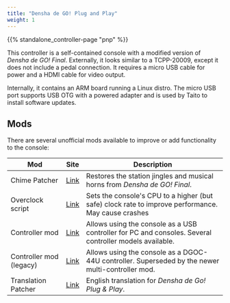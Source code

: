 ```yaml
---
title: "Densha de GO! Plug and Play"
weight: 1
---
```


{{% standalone_controller-page "pnp" %}}

This controller is a self-contained console with a modified version of *Densha de GO! Final*. Externally, it looks similar to a TCPP-20009, except it does not include a pedal connection. It requires a micro USB cable for power and a HDMI cable for video output.

Internally, it contains an ARM board running a Linux distro. The micro USB port supports USB OTG with a powered adapter and is used by Taito to install software updates.

## Mods

There are several unofficial mods available to improve or add functionality to the console:

| **Mod**                     | **Site**                                                               | **Description**                                                                                        |
|-----------------------------|------------------------------------------------------------------------|--------------------------------------------------------------------------------------------------------|
| Chime Patcher               | [Link](https://github.com/GMMan/dengo-plug-and-play-chimes-patch)      | Restores the station jingles and musical horns from *Densha de GO! Final*.                             |
| Overclock script            | [Link](https://gist.github.com/GMMan/5b5daa43d7922d1e32a1b79cf344ad01) | Sets the console's CPU to a higher (but safe) clock rate to improve performance. May cause crashes     |
| Controller mod              | [Link](https://github.com/MarcRiera/ddgo-pnp-controller)               | Allows using the console as a USB controller for PC and consoles. Several controller models available. |
| Controller mod (legacy)     | [Link](https://github.com/GMMan/dengo-plug-and-play-controller)        | Allows using the console as a DGOC-44U controller. Superseded by the newer multi-controller mod.       |
| Translation Patcher         | [Link](https://github.com/zapan/dengo-plug-and-play-translation-patch) | English translation for *Densha de Go! Plug & Play*.                                                   |

